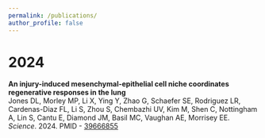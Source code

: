 ```yaml
---
permalink: /publications/
author_profile: false
---
```

# 2024

**An injury-induced mesenchymal-epithelial cell niche coordinates regenerative responses in the lung**\
Jones DL, Morley MP, Li X, Ying Y, Zhao G, Schaefer SE, Rodriguez LR, Cardenas-Diaz FL, Li S, Zhou S, Chembazhi UV, Kim M, Shen C, Nottingham A, Lin S, Cantu E, Diamond JM, Basil MC, Vaughan AE, Morrisey EE.\
_Science_. 2024. PMID - [39666855](https://pubmed.ncbi.nlm.nih.gov/39666855/)
